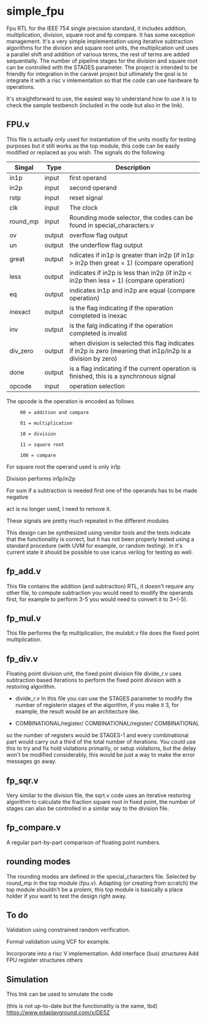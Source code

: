 # simple_fpu
Fpu RTL for the IEEE 754 single precision standard, it includes addition, multiplication, division, square root and fp compare. It has some exception management. It's a very simple implementation using iterative subtraction algorithms for the division and square root units, the multiplication unit uses a parallel shift and addition of various terms, the rest of terms are added sequentially. The number of pipeline stages for the division and square root can be controlled with the STAGES parameter. The project is intended to be friendly for integration in the caravel project but ultimately the goal is to integrate it with a risc v imlementation so that the code can use hardware fp operations.

It's straightforward to use, the easiest way to understand how to use it is to check the sample testbench (included in the code but also in the link).
## FPU.v
This file is actually only used for instantiation of the units mostly for testing purposes but it still works as the top module, this code can be easily modified or replaced as you wish.
The signals do the following 


| Singal | Type | Description |
| --- | --- |---|
| in1p | input | first operand |
| in2p | input | second operand |
| rstp | input | reset signal |
| clk  | input |The clock |
| round_mp  | input | Rounding mode selector, the codes can be found in special_characters.v |
| ov | output | overflow flag output |
| un  | output | the underflow flag output |
|great  | output | ndicates if in1p is greater than in2p (if in1p > in2p then great = 1) (compare operation) |
| less  | output |indicates if in2p is less than in2p (if in2p < in2p then less = 1)  (compare operation) |
| eq  | output | indicates in1p and in2p are equal  (compare operation) |
| inexact | output |  is the flag indicating if the operation completed is inexac |
| inv | output | is the falg indicating if the operation  completed is invalid |
| div_zero | output | when division is selected this flag indicates if in2p is zero (meaning that in1p/in2p is a division by zero) |
| done | output | is a flag indicating if the current operation is finished, this is a synchronous signal |
| opcode | input | operation selection |

The opcode is the operation is encoded as follows

         00 = addition and compare
         
         01 = multiplication
         
         10 = division
         
         11 = square root

         100 = compare
         
         
For square root the operand used is only in1p

Division performs in1p/in2p

For sum if a subtraction is needed first one of the operands has to be made negative

act is no longer used, I need to remove it.

These signals are pretty much repeated in the different modules

This design can be synthesized using vendor tools and the tests indicate that the functionality is correct, but it has not been properly tested using a standard procedure (with UVM for example, or random testing).
In it's current state it should be possible to use icarus verilog for testing as well.
## fp_add.v
This file contains the addition (and subtraction) RTL, it doesn't require any other file, to compute subtraction you would need to modify the operands first, for example to perform 3-5 you would need to convert it to 3+(-5).
## fp_mul.v
This file performs the fp multiplication, the mulxbit.v file does the fixed point multiplication.
## fp_div.v
Floating point division unit, the fixed point division file divide_r.v uses subtraction based iterations to perform the fixed point division with a restoring algorithm.
+ divide_r.v 
       In this file you can use the STAGES parameter to modify the number of registerin stages of the algorithm, if you make it 3, for example, the result would be an
       architecture like.
* COMBINATIONAL/register/ COMBINATIONAL/register/ COMBINATIONAL

so the number of registers would be STAGES-1 and every combinational part would carry out a third of the total number of iterations.
You could use this to try and fix hold violations primarily, or setup violations, but the delay won't be modified considerably, this would be just a way to make         the error messages go away.
                              
## fp_sqr.v
Very similar to the division file, the sqrt.v code uses an iterative restoring algorithm to calculate the fraction square root in fixed point, the number of stages can also be controlled in a similar way to the division file.
## fp_compare.v 
A regular part-by-part comparison of floating point numbers.
## rounding modes
The rounding modes are defined in the special_characters file. Selected by round_mp in the top module (fpu.v).
Adapting (or creating from scratch) the top module shouldn't be a prolem, this top module is basically a place holder if you want to test the design right away.
## To do 
Validation using constrained random verification.

Formal validation using VCF for example.

Incorporate into a risc V implementation.
         Add interface (bus) structures
         Add FPU register structures
         others

## Simulation
This link can be used to simulate the code

(this is not up-to-date but the functionality is the same, tbd)
https://www.edaplayground.com/x/DE5Z
    
